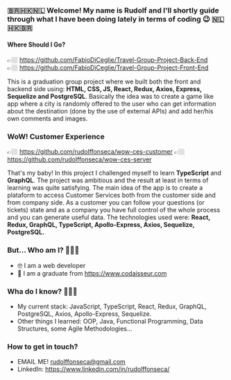### 🇧🇷🇭🇰🇳🇱 Welcome! My name is Rudolf and I'll shortly guide through what I have been doing lately in terms of coding 😉 🇳🇱🇭🇰🇧🇷

#### Where Should I Go? 
👉🏼 https://github.com/FabioDiCeglie/Travel-Group-Project-Back-End <br />
👉🏼 https://github.com/FabioDiCeglie/Travel-Group-Project-Front-End

This is a graduation group project where we built both the front and backend side using: <strong>HTML, CSS, JS, React, Redux, Axios, Express, Sequelize and PostgreSQL</strong>. Basically the idea was to create a game like app where a city is randomly offered to the user who can get information about the destination (done by the use of external APIs) and add her/his own comments and images.

### WoW! Customer Experience
👉🏼 https://github.com/rudolffonseca/wow-ces-customer
👉🏼 https://github.com/rudolffonseca/wow-ces-server

That's my baby! In this project I challenged myself to learn <strong>TypeScript</strong> and <strong>GraphQL</strong>. The project was ambitious and the result at least in terms of learning was quite satisfying. The main idea of the app is to create a plataform to access Customer Services both from the customer side and from company side. As a customer you can follow your questions (or tickets) state and as a company you have full control of the whole process and you can generate useful data. The technologies used were: <strong>React, Redux, GraphQL, TypeScript, Apollo-Express, Axios, Sequelize, PostgreSQL.</strong>


### But... Who am I? 🤔🤔🤔
- 🤓 I am a web developer
- 🔭 I am a graduate from https://www.codaisseur.com

### Wha do I know? 🤔🤔🤔
- My current stack: JavaScript, TypeScript, React, Redux, GraphQL, PostgreSQL, Axios, Apollo-Express, Sequelize.
- Other things I learned: OOP, Java, Functional Programming, Data Structures, some Agile Methodologies...

### How to get in touch?
- EMAIL ME! rudolffonseca@gmail.com
- LinkedIn: https://www.linkedin.com/in/rudolffonseca/
